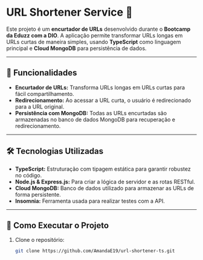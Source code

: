 # URL Shortener Service 🔗  

Este projeto é um **encurtador de URLs** desenvolvido durante o **Bootcamp da Eduzz com a DIO**. A aplicação permite transformar URLs longas em URLs curtas de maneira simples, usando **TypeScript** como linguagem principal e **Cloud MongoDB** para persistência de dados.

---

## 🚀 Funcionalidades  
- **Encurtador de URLs:** Transforma URLs longas em URLs curtas para fácil compartilhamento.  
- **Redirecionamento:** Ao acessar a URL curta, o usuário é redirecionado para a URL original.  
- **Persistência com MongoDB:** Todas as URLs encurtadas são armazenadas no banco de dados MongoDB para recuperação e redirecionamento.  

---

## 🛠️ Tecnologias Utilizadas  

- **TypeScript:** Estruturação com tipagem estática para garantir robustez no código.  
- **Node.js & Express.js:** Para criar a lógica de servidor e as rotas RESTful.  
- **Cloud MongoDB:** Banco de dados utilizado para armazenar as URLs de forma persistente.  
- **Insomnia:** Ferramenta usada para realizar testes com a API.  

---

## 📂 Como Executar o Projeto  

1. Clone o repositório:  
   ```bash  
   git clone https://github.com/AmandaE19/url-shortener-ts.git  
